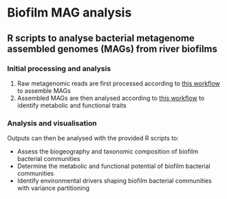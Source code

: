 # Biofilm MAG analysis
 
## R scripts to analyse bacterial metagenome assembled genomes (MAGs) from river biofilms  

### Initial processing and analysis  
1. Raw metagenomic reads are first processed according to [this workflow](https://github.com/amycthorpe/metag_analysis_EA) to assemble MAGs
2. Assembled MAGs are then analysed according to [this workflow](https://github.com/amycthorpe/EA_metag_post_analysis) to identify metabolic and functional traits

### Analysis and visualisation
Outputs can then be analysed with the provided R scripts to:
   * Assess the biogeography and taxonomic composition of biofilm bacterial communities
   * Determine the metabolic and functional potential of biofilm bacterial communities
   * Identify environmental drivers shaping biofilm bacterial communities with variance partitioning
